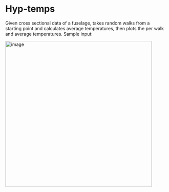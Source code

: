 # Hyp-temps
Given cross sectional data of a fuselage, takes random walks from a starting point and calculates average temperatures, then plots the per walk and average temperatures. Sample input:

<img width="457" alt="image" src="https://github.com/user-attachments/assets/2a5093ab-e74f-4bee-ae2f-f60e5821aab6" />

